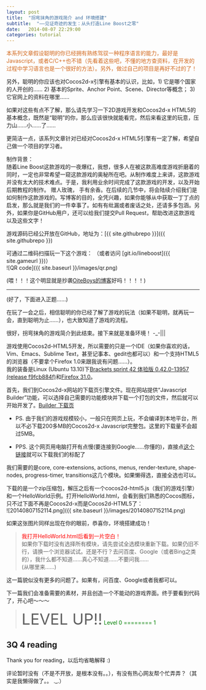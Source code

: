 ```yaml
---
layout: post
title:  "拐弯抹角的游戏简介 and 环境搭建"
subtitle:  "——见证奇迹的发生：从头打造Line Boost之零"
date:   2014-08-07 22:29:00
categories: tutorial
---
```


<span style='color:chocolate'>本系列文章假设聪明的你已经拥有熟练驾驭一种程序语言的能力，最好是Javascript，或者C/C++也不错（先看着这些吧，不懂的地方查资料，在开发的过程中学习语言也是一个很好的方法）。另外，做过自己的项目是再好不过的了！

另外，聪明的你应该也对Cocos2d-x引擎有基本的认识，比如，1) 它是哪个国家的人开创的…… 2) 基本的Sprite、Anchor Point、Scene、Director等概念； 3) 它官网上的资料在哪里……

如果对这些有点不了解，那么请先学习一下2D游戏开发和Cocos2d-x HTML5的基本概念，既然是“聪明”的你，那么应该很快就能看完，然后来看这里的玩意，压力山……小……了……

更简洁一点，该系列文章针对已经对Cocos2d-x HTML5引擎有一定了解，希望自己做一个项目的学习者。
</span>

制作背景：<br>
随着Line Boost这款游戏的一夜爆红，我想，很多人在被这款高难度游戏折磨着的同时，一定也非常希望一窥这款游戏的奥秘所在吧。从制作难度上来讲，这款游戏并没有太大的技术难点。于是，我利用业余时间完成了这款游戏的开发，以及开始后期教程的制作。
赠人玫瑰， 手有余香。在后续的几节中，将会陆续介绍我们是如何制作这款游戏的。写博客的目的，全凭兴趣，如果你能够从中获取一丁丁点的启发，那么就是我们的一件幸事了。如有有纰漏或者废话之处，还请多多包涵。另外，如果你是GitHub用户，还可以给我们提交Pull Request，帮助改进这款游戏以及这些文字！

游戏源码已经公开放在GitHub，地址为：[{{ site.githubrepo }}]({{ site.githubrepo }})

可通过二维码扫描玩一下这个游戏： （或者访问 [git.io/lineboost]({{ site.gameurl }})）<br>
![QR code]({{ site.baseurl }}/images/qr.png)

(喂！！！这个明显就是抄袭[OiteBoys的博客](http://blog.csdn.net/kantian_/article/details/21160997)好吗！！！！)

---

(好了，下面进入正题……)

在玩了一会之后，相信聪明的你已经了解了游戏的玩法（如果不聪明，就再玩一会，直到聪明为止……），也大致知道了游戏的流程。

很好，拐弯抹角的游戏简介到此结束。接下来就是准备环境！ -_-\|\|\|

游戏使用Cocos2d-HTML5开发，所以需要的只是一个IDE（如果你喜欢的话，Vim、Emacs、Sublime Text，甚至记事本、gedit也都可以）和一个支持HTML5的浏览器（不要拿个Firefox 1.0来跟我说有问题……）。<br>
我的装备是Linux (Ubuntu 13.10)下[Brackets sprint 42 体验版 0.42.0-13957 (release f9fcb884f)](https://github.com/adobe/brackets)和[Firefox 31.0](http://www.firefox.com.cn/)。

首先，我们到Cocos2d-x网站的下载页引擎文件。现在网站提供“Javascript Builder”功能，可以选择自己需要的功能模块并下载一个打包的文件，然后就可以开始开发了。[Builder 下载页](http://cocos2d-x.org/filecenter/jsbuilder/)

* PS. 由于我们的游戏规模较小，一般只在网页上玩，不会编译到本地平台，所以不必下载200多MB的Cocos2d-x Javascript完整包。这里的下载量不会超过5MB。

* PPS. 这个网页用电脑打开有点慢(要连接到Google……你懂的)，直接点[这个链接](http://cocos2d-x.org/filecenter/jsbuilder/generate/?ver=v3.0-RC1&com=false&file=core-webgl,core,core-extensions,actions,menus,render-texture,shape-nodes,progress-timer,transitions)就可以下载我们的标配了

我们需要的是core, core-extensions, actions, menus, render-texture, shape-nodes, progress-timer, transitions这几个模块。如果懒得选，直接全选也可以。

下载的是一个zip压缩包，解压之后有一个cocos2d-html5.js（我们的游戏引擎）和一个HelloWorld示例。打开HelloWorld.html，会看到我们熟悉的Cocos图标，只不过下面不再是Cocos2d-x而是Cocos2d-HTML5了：<br>
![20140807152114.png]({{ site.baseurl }}/images/20140807152114.png)

如果这张图片同样出现在你的眼前，恭喜你，环境搭建成功！

> <span style='color:red'>我打开HelloWorld.html后看到一片空白！</span><br>
> 如果你下载时没有选择所有模块，请先尝试全选模块重新下载。如果仍旧不行，请换一个浏览器试试。还是不行？去问百度、Google（或者Bing之类的），我什么都不知道……真心不知道……不要问我……<br>
(从哪里来……)

这一篇貌似没有更多的问题了。如果有，问百度、Google或者我都可以。

下一篇我们会准备需要的素材，并且创造一个不能动的游戏界面。终于要看到代码了，开心吧～～～

> <font style='font-size:40px'>LEVEL UP!!</font>
> <span style='color:green'>Level 0 ======== 1</span>

3Q 4 reading
---
Thank you for reading，以后均省略解释 :)

评论暂时没有（不是不开放，是根本没有。。），有没有热心网友帮个忙弄弄？（其实是我懒得做了。。 ._.）
